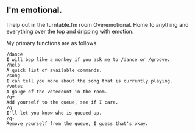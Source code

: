 ## I'm emotional.

I help out in the turntable.fm room Overemotional. Home to anything and everything over the top and dripping with emotion.

My primary functions are as follows:

    /dance
    I will bop like a monkey if you ask me to /dance or /groove.
    /help
    A quick list of available commands.
    /song
    I can tell you more about the song that is currently playing.
    /votes
    A gauge of the votecount in the room.
    /q+
    Add yourself to the queue, see if I care.
    /q
    I'll let you know who is queued up.
    /q-
    Remove yourself from the queue, I guess that's okay.